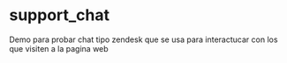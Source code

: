# support_chat
Demo para probar chat tipo zendesk que se usa para interactucar con los que visiten a la pagina web
